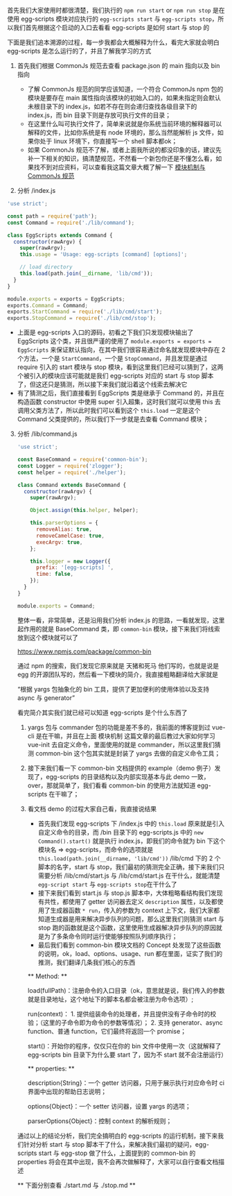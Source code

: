 首先我们大家使用时都很清楚，我们执行的 `npm run start` or `npm run stop` 是在使用 egg-scripts 模块对应执行的 `egg-scripts start` 与 `egg-scripts stop`，所以我们首先根据这个启动的入口去看看 egg-scripts 是如何 start 与 stop 的

下面是我们追本溯源的过程，每一步我都会大概解释为什么，看完大家就会明白 egg-scripts 是怎么运行的了，并且了解我学习的方式

1. 首先我们根据 CommonJs 规范去查看 package.json 的 main 指向以及 bin 指向
   * 了解 CommonJs 规范的同学应该知道，一个符合 CommonJs npm 包的模块是要存在 main 属性指向该模块的初始入口的，如果未指定则会默认未根目录下的 index.js，如若不存在则会递归查找各级目录下的 index.js，而 bin 目录下则是存放可执行文件的目录；
   * 在这里什么叫可执行文件了，简单来说就是你系统当前环境的解释器可以解释的文件，比如你系统是有 node 环境的，那么当然能解析 js 文件，如果你处于 linux 环境下，你直接写一个 shell 脚本都ok；
   * 如果 CommonJs 规范不了解，或者上面我所说的都没印象的话，建议先补一下相关的知识，搞清楚规范，不然看一个新包你还是不懂怎么看，如果找不到对应资料，可以查看我这篇文章大概了解一下 [模块机制与 CommonJs 规范](https://blog.csdn.net/yolo0927/article/details/79405181)

2. 分析 /index.js
  ```js
  'use strict';

  const path = require('path');
  const Command = require('./lib/command');

  class EggScripts extends Command {
    constructor(rawArgv) {
      super(rawArgv);
      this.usage = 'Usage: egg-scripts [command] [options]';

      // load directory
      this.load(path.join(__dirname, 'lib/cmd'));
    }
  }

  module.exports = exports = EggScripts;
  exports.Command = Command;
  exports.StartCommand = require('./lib/cmd/start');
  exports.StopCommand = require('./lib/cmd/stop');
  ```

  * 上面是 egg-scripts 入口的源码，初看之下我们只发现模块输出了 EggScripts 这个类，并且很严谨的使用了 `module.exports = exports = EggScripts` 来保证默认指向，在其中我们很容易通过命名就发现模块中存在 2 个方法，一个是 `StartCommand`，一个是 `StopCommand`，并且发现是通过 require 引入的 start 模块与 stop 模块，看到这里我们已经可以猜到了，这两个被引入的模块应该可能就是我们 egg-scripts 对应的 start 与 stop 脚本了，但这还只是猜测，所以接下来我们就沿着这个线索去解决它
  * 有了猜测之后，我们直接看到 EggScripts 类是继承于 Command 的，并且在构造函数 constructor 中使用 super 引入超集，这时我们就可以使用 this 去调用父类方法了，所以此时我们可以看到这个 `this.load` 一定是这个 Command 父类提供的，所以我们下一步就是去查看 Command 模块；

 3. 分析 /lib/command.js
    ```js
    'use strict';

    const BaseCommand = require('common-bin');
    const Logger = require('zlogger');
    const helper = require('./helper');

    class Command extends BaseCommand {
      constructor(rawArgv) {
        super(rawArgv);

        Object.assign(this.helper, helper);

        this.parserOptions = {
          removeAlias: true,
          removeCamelCase: true,
          execArgv: true,
        };

        this.logger = new Logger({
          prefix: '[egg-scripts] ',
          time: false,
        });
      }
    }

    module.exports = Command;
    ```

    整体一看，非常简单，还是沿用我们分析 index.js 的思路，一看就发现，这里起作用的就是 BaseCommand 类，即 `common-bin` 模块，接下来我们将线索放到这个模块就可以了

    https://www.npmjs.com/package/common-bin

    通过 npm 的搜索，我们发现它原来就是 天猪和死马 他们写的，也就是说是 egg 的开源团队写的，然后看一下模块的简介，我直接粗略翻译给大家就是

    “根据 yargs 包抽象化的 bin 工具，提供了更加便利的使用体验以及支持 async 与 generator”

    看完简介其实我们就已经可以知道 egg-scripts 是个什么东西了
      1. yargs 包与 commander 包的功能是差不多的，我前面的博客提到过 vue-cli 是在干嘛，并且在上面 模块机制 这篇文章的最后教过大家如何学习 vue-init 去自定义命令，里面使用的就是 commander，所以这里我们猜测 common-bin 这个包其实就是封装了 yargs 去做的自定义命令工具；
      2. 接下来我们看一下 common-bin 文档提供的 example（demo 例子）发现了，egg-scripts 的目录结构以及内部实现基本与此 demo 一致，over，那就简单了，我们看看 common-bin 的使用方法就知道 egg-scripts 在干嘛了；
      3. 看文档 demo 的过程大家自己看，我直接说结果
          * 首先我们发现 egg-scripts 下 /index.js 中的 `this.load` 原来就是引入自定义命令的目录，而 /bin 目录下的 egg-scripts.js 中的 `new Command().start()` 就是执行 index.js，即我们的命令就为 bin 下这个模块名 => egg-scripts，而命令的选项就是 `this.load(path.join(__dirname, 'lib/cmd'))` /lib/cmd 下的 2 个脚本的名字，start 与 stop，我们最初的猜测完全正确，接下来我们只需要分析 /lib/cmd/start.js 与 /lib/cmd/start.js 在干什么，就能清楚 `egg-script start` 与 `egg-scripts stop`在干什么了
          * 接下来我们看到 start.js 与 stop.js 脚本中，大体粗略看结构我们发现有共性，都使用了 getter 访问器去定义 `description` 属性，以及都使用了生成器函数 `* run`，传入的参数为 context 上下文，我们大家都知道生成器是用来解决异步队列的问题，那么这里我们则猜测 start 与 stop 跑的函数就是这个函数，这里使用生成器解决异步队列的原因就是为了多条命令同时运行使能够按照队列顺序执行；
          * 最后我们看到 common-bin 模块文档的 Concept 处发现了这些函数的说明，ok，load、options、usage、run 都在里面，证实了我们的推测，我们翻译几条我们核心的东西

          ** Method: **

          load(fullPath)：注册命令的入口目录（ok，意思就是说，我们传入的参数就是目录地址，这个地址下的脚本名都会被注册为命令选项）;

          run(context)：
              1. 提供组装命令的处理者，并且提供没有子命令时的校验；（这里的子命令即为命令的参数等情况）；
              2. 支持 generator、async function、普通 function，它们最终将返回一个 promise；

          start()：开始你的程序，仅仅只在你的 bin 文件中使用一次（这就解释了 egg-scripts bin 目录下为什么要 start 了，因为不 start 就不会注册运行）

          ** properties: **

          description{String}：一个 getter 访问器，只用于展示执行对应命令时 ci 界面中出现的帮助日志说明；

          options{Object}：一个 setter 访问器，设置 yargs 的选项；

          parserOptions{Object}：控制 context 的解析规则；

    通过以上的结论分析，我们完全搞明白的 egg-scripts 的运行机制，接下来我们针对分析 start 与 stop 脚本干了什么，来解决我们最初的疑问，egg-scripts start 与 egg-stop 做了什么，上面提到的 common-bin 的 properties 将会在其中出现，我不会再次做解释了，大家可以自行查看文档描述

    ** 下面分别查看 ./start.md 与 ./stop.md **
